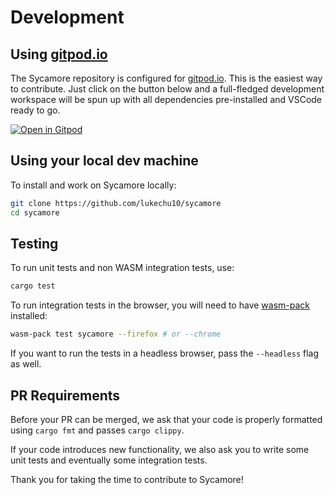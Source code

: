 # Development

## Using [gitpod.io](https://www.gitpod.io)

The Sycamore repository is configured for [gitpod.io](https://www.gitpod.io). This is the easiest way to contribute. Just click on the button below and a full-fledged development workspace will be spun up with all dependencies pre-installed and VSCode ready to go.

[![Open in Gitpod](https://gitpod.io/button/open-in-gitpod.svg)](https://gitpod.io/#https://github.com/lukechu10/sycamore)

## Using your local dev machine

To install and work on Sycamore locally:

```bash
git clone https://github.com/lukechu10/sycamore
cd sycamore
```

## Testing

To run unit tests and non WASM integration tests, use:

```bash
cargo test
```

To run integration tests in the browser, you will need to have [wasm-pack](https://rustwasm.github.io/wasm-pack/) installed:

```bash
wasm-pack test sycamore --firefox # or --chrome
```

If you want to run the tests in a headless browser, pass the `--headless` flag as well.

## PR Requirements

Before your PR can be merged, we ask that your code is properly formatted using `cargo fmt` and passes `cargo clippy`.

If your code introduces new functionality, we also ask you to write some unit tests and eventually some integration tests.

Thank you for taking the time to contribute to Sycamore!
